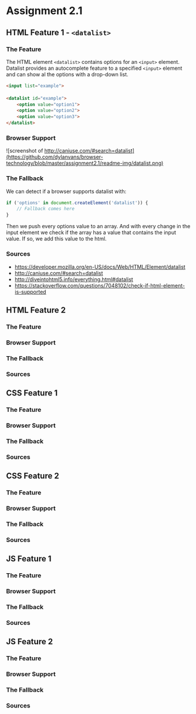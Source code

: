 # Assignment 2.1

## HTML Feature 1 - `<datalist>`
### The Feature
The HTML element `<datalist>` contains options for an `<input>` element. Datalist provides an autocomplete feature to a specified `<input>` element and can show al the options with a drop-down list.

``` html
<input list="example">

<datalist id="example">
	<option value="option1">
	<option value="option2">
	<option value="option3"> 
</datalist>
```

### Browser Support
![screenshot of http://caniuse.com/#search=datalist](https://github.com/dylanvans/browser-technology/blob/master/assignment2.1/readme-img/datalist.png)
### The Fallback
We can detect if a browser supports datalist with: 
``` javascript
if ('options' in document.createElement('datalist')) {
    // Fallback comes here
}
```

Then we push every options value to an array. And with every change in the input element we check if the array has a value that contains the input value. If so, we add this value to the html.

### Sources
- https://developer.mozilla.org/en-US/docs/Web/HTML/Element/datalist
- http://caniuse.com/#search=datalist
- http://diveintohtml5.info/everything.html#datalist
- https://stackoverflow.com/questions/7048102/check-if-html-element-is-supported

## HTML Feature 2
### The Feature

### Browser Support

### The Fallback

### Sources

## CSS Feature 1
### The Feature

### Browser Support

### The Fallback

### Sources

## CSS Feature 2
### The Feature

### Browser Support

### The Fallback

### Sources

## JS Feature 1
### The Feature

### Browser Support

### The Fallback

### Sources

## JS Feature 2
### The Feature

### Browser Support

### The Fallback

### Sources